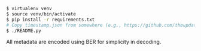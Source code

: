 ```Bash
$ virtualenv venv
$ source venv/bin/activate
$ pip install -r requirements.txt
# Copy timestamp.json from somewhere (e.g., https://github.com/theupdateframework/tuf/blob/develop/examples/repository/metadata/timestamp.json).
$ ./README.py
```

All metadata are encoded using BER for simplicity in decoding.
